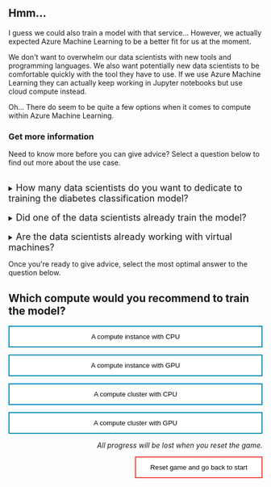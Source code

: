 <style>
.button  {
  border: none;
  color: black;
  width: 100%;
  padding: 12px 28px;
  background-color: white;
  border: 2px solid #008CBA;
  transition-duration: 0.4s;
}
.button:hover  {
  background-color: #008CBA;
  color: white; 
  border: 2px solid #008CBA;
}
.resetbutton  {
  border: none;
  color: black;
  float: right;
  padding: 12px 28px;
  background-color: white;
  border: 2px solid #f44336;
  transition-duration: 0.4s;
}
.resetbutton:hover  {
  background-color: #f44336;
  color: white; 
  border: 2px solid #f44336;
}
</style>

## Hmm...

I guess we could also train a model with that service... However, we actually expected Azure Machine Learning to be a better fit for us at the moment. 

We don't want to overwhelm our data scientists with new tools and programming languages. We also want potentially new data scientists to be comfortable quickly with the tool they have to use. If we use Azure Machine Learning they can actually keep working in Jupyter notebooks but use cloud compute instead. 

Oh... There do seem to be quite a few options when it comes to compute within Azure Machine Learning. 

### Get more information
Need to know more before you can give advice? Select a question below to find out more about the use case.

<br>
<details>
<summary><font size="+1">How many data scientists do you want to dedicate to training the diabetes classification model?</font></summary>
Hmm... That's up to you? We have high expectations of the model as the stakes can be high. It needs to be accurate, have no bias, and be explainable. Who develops the model is not really our concern.
</details>
<br>
<details>
<summary><font size="+1">Did one of the data scientists already train the model?</font></summary>
No. The data scientists may have been exploring the anonymized dataset we provided to them but the model hasn't been trained yet. You'll need to start from scratch with development. Only when we have a model that performs up to our standards will we train it on production data in a separate development environment.
</details>

<br>
<details>
<summary><font size="+1">Are the data scientists already working with virtual machines?</font></summary>
No. The data scientists are working on their own devices and are not using any cloud services. 
</details>

Once you're ready to give advice, select the most optimal answer to the question below.

## Which compute would you recommend to train the model?

<button class="button" onclick="window.location.href='04A';">A compute instance with CPU</button>

<button class="button" onclick="window.location.href='04B';">A compute instance with GPU</button>

<button class="button" onclick="window.location.href='04B';">A compute cluster with CPU</button>

<button class="button" onclick="window.location.href='04B';">A compute cluster with GPU</button>

<p style="text-align:right;"><i>All progress will be lost when you reset the game.</i></p>

<button class="resetbutton" onclick="window.location.href='../../00-start-training';">Reset game and go back to start</button>

